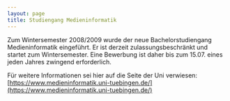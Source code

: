 ```yaml
---
layout: page
title: Studiengang Medieninformatik
---
```


Zum Wintersemester 2008/2009 wurde der neue Bachelorstudiengang Medieninformatik eingeführt. Er ist derzeit zulassungsbeschränkt und startet zum Wintersemester. Eine Bewerbung ist daher bis zum 15.07. eines jeden Jahres zwingend erforderlich.

Für weitere Informationen sei hier auf die Seite der Uni verwiesen: [https://www.medieninformatik.uni-tuebingen.de/](https://www.medieninformatik.uni-tuebingen.de/)
